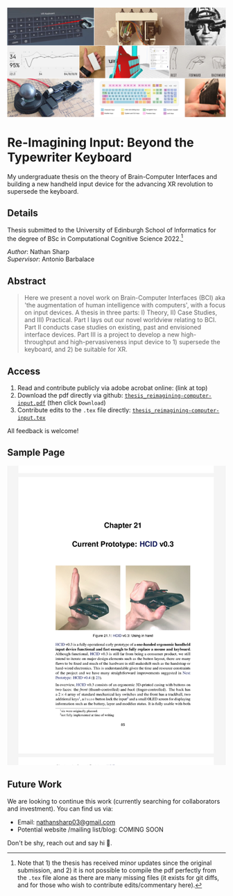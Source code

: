 <!-- TODOs
- [ ] add some emojis!
-->

<!-- Crop to be shorter.. -->
![Collage](images/project_collage2.png?raw=true "Collage of images collected and produced for the thesis")

<!-- [![read & comment - click here](https://img.shields.io/badge/read_%26_comment-click_here-EC1C24?style=for-the-badge&logo=Adobe+Acrobat+Reader&logoColor=white)](https://acrobat.adobe.com/link/review?uri=urn:aaid:scds:US:28e0608e-92b0-4c03-bbde-4edb06cecb87 "Read and comment with adobe acrobat (online)") -->

# Re-Imagining Input: Beyond the Typewriter Keyboard
My undergraduate thesis on the theory of Brain-Computer Interfaces and building a new handheld input device for the advancing XR revolution to supersede the keyboard.

## Details 
Thesis submitted to the University of Edinburgh School of Informatics for the degree of BSc in Computational Cognitive Science 2022.[^1]

[^1]: Note that 1) the thesis has received minor updates since the original submission, and 2) it is not possible to compile the pdf perfectly from the `.tex` file alone as there are many missing files (it exists for git diffs, and for those who wish to contribute edits/commentary here). 

_Author_: Nathan Sharp  
_Supervisor_: Antonio Barbalace

## Abstract
> Here we present a novel work on Brain-Computer Interfaces (BCI) aka 'the augmentation of human intelligence with computers', with a focus on input devices.
> A thesis in three parts: I) Theory, II) Case Studies, and III) Practical.
> Part I lays out our novel worldview relating to BCI.
> Part II conducts case studies on existing, past and envisioned interface devices.
> Part III is a project to develop a new high-throughput and high-pervasiveness input device to 1) supersede the keyboard, and 2) be suitable for XR.
 
## Access 
1. Read and contribute publicly via adobe acrobat online: (link at top)
2. Download the pdf directly via github: [`thesis_reimagining-computer-input.pdf`](thesis_reimagining-computer-input.pdf) (then click `Download`)
3. Contribute edits to the `.tex` file directly: [`thesis_reimagining-computer-input.tex`](thesis_reimagining-computer-input.tex)

All feedback is welcome!

## Sample Page
![Sample Page](images/sample_page2.png?raw=true)

## Future Work
We are looking to continue this work (currently searching for collaborators and investment). You can find  us via:
<!-- - Github: [Bodhi BCI](https://github.com/bodhiBCI) -->
- Email: nathansharp03@gmail.com
- Potential website /mailing list/blog: COMING SOON
 
Don't be shy, reach out and say hi :wave:.
